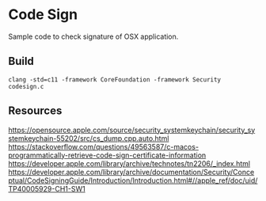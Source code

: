 Code Sign
=========

Sample code to check signature of OSX application.

Build
-----

    clang -std=c11 -framework CoreFoundation -framework Security codesign.c

Resources
---------

https://opensource.apple.com/source/security_systemkeychain/security_systemkeychain-55202/src/cs_dump.cpp.auto.html
https://stackoverflow.com/questions/49563587/c-macos-programmatically-retrieve-code-sign-certificate-information
https://developer.apple.com/library/archive/technotes/tn2206/_index.html
https://developer.apple.com/library/archive/documentation/Security/Conceptual/CodeSigningGuide/Introduction/Introduction.html#//apple_ref/doc/uid/TP40005929-CH1-SW1
